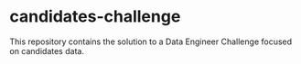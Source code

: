 # candidates-challenge
This repository contains the solution to a Data Engineer Challenge focused on candidates data.
